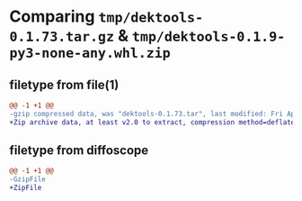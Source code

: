 # Comparing `tmp/dektools-0.1.73.tar.gz` & `tmp/dektools-0.1.9-py3-none-any.whl.zip`

## filetype from file(1)

```diff
@@ -1 +1 @@
-gzip compressed data, was "dektools-0.1.73.tar", last modified: Fri Apr  5 11:54:23 2024, max compression
+Zip archive data, at least v2.0 to extract, compression method=deflate
```

## filetype from diffoscope

```diff
@@ -1 +1 @@
-GzipFile
+ZipFile
```

